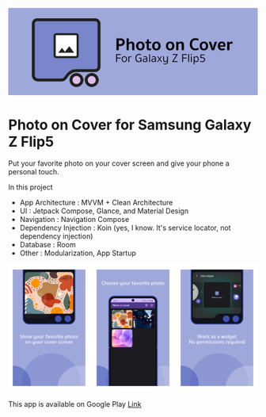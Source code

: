 ![cover.png](images/cover.png)

# Photo on Cover for Samsung Galaxy Z Flip5

Put your favorite photo on your cover screen and give your phone a personal touch.

In this project
- App Architecture : MVVM + Clean Architecture
- UI : Jetpack Compose, Glance, and Material Design
- Navigation : Navigation Compose
- Dependency Injection : Koin (yes, I know. It's service locator, not dependency injection)
- Database : Room
- Other : Modularization, App Startup

![Screenshot](images/screenshot.png)

This app is available on Google Play [Link](https://play.google.com/store/apps/details?id=com.akexorcist.photooncover)
